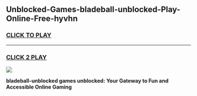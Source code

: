 
## Unblocked-Games-bladeball-unblocked-Play-Online-Free-hyvhn
<h3>
<a href="https://premium76.site?title=bladeball-unblocked&ref=26A">CLICK TO PLAY</a></h3>
<hr>

<h3>
<a href="https://premium76.site?title=bladeball-unblocked&ref=26A">CLICK 2 PLAY</a>
  
</h3>

<a href="https://premium76.site?title=bladeball-unblocked&ref=26A"><img src="https://clearcache.store/games.png"></a>


**bladeball-unblocked games unblocked: Your Gateway to Fun and Accessible Online Gaming**
